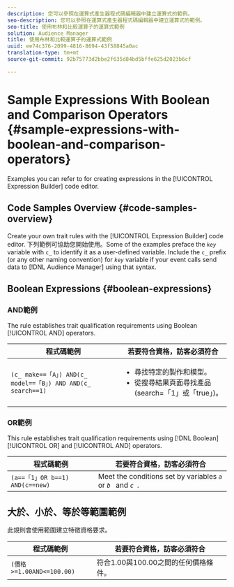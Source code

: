 ```yaml
---
description: 您可以參照在運算式產生器程式碼編輯器中建立運算式的範例。
seo-description: 您可以參照在運算式產生器程式碼編輯器中建立運算式的範例。
seo-title: 使用布林和比較運算子的運算式範例
solution: Audience Manager
title: 使用布林和比較運算子的運算式範例
uuid: ee74c376-2099-4816-8694-43f58845a0ac
translation-type: tm+mt
source-git-commit: 92b75773d2bbe2f635d84bd5bffe625d2023b6cf

---
```



# Sample Expressions With Boolean and Comparison Operators {#sample-expressions-with-boolean-and-comparison-operators}

Examples you can refer to for creating expressions in the [!UICONTROL Expression Builder] code editor.

## Code Samples Overview {#code-samples-overview}

<!-- r_tb_expression_samples.xml -->

Create your own trait rules with the [!UICONTROL Expression Builder] code editor. 下列範例可協助您開始使用。Some of the examples preface the *`key`* variable with `c_` to identify it as a user-defined variable. Include the `c_` prefix (or any other naming convention) for *`key`* variable if your event calls send data to [!DNL Audience Manager] using that syntax.

## Boolean Expressions {#boolean-expressions}

### AND範例

The rule establishes trait qualification requirements using Boolean [!UICONTROL AND] operators.

<table id="table_7C5E23EC9E0F43B182EA9771D7BB6E87"> 
 <thead> 
  <tr> 
   <th colname="col1" class="entry"> 程式碼範例 </th> 
   <th colname="col2" class="entry"> 若要符合資格，訪客必須符合 </th> 
  </tr> 
 </thead>
 <tbody> 
  <tr> 
   <td colname="col1"><code>(c_ make==「A」) AND(c_ model==「B」) AND AND(c_ search==1)</code> </td> 
   <td colname="col2"> 
    <ul id="ul_F1BB5084FB794BE7A3569F9C106FC481"> 
     <li id="li_56E8C3BACF1C4B33A46CF92C51FF2286">尋找特定的製作和模型。 </li> 
     <li id="li_DD55F053BFCF4B0888B6994013000DB2">從搜尋結果頁面尋找產品(search=「1」或「true」)。 </li> 
    </ul> </td> 
  </tr> 
 </tbody> 
</table>

### OR範例

This rule establishes trait qualification requirements using [!DNL Boolean] [!UICONTROL OR] and [!UICONTROL AND] operators.

<table id="table_6E8BA5EE1D7F4DCC9A92074D0C2C050E"> 
 <thead> 
  <tr> 
   <th colname="col1" class="entry"> 程式碼範例 </th> 
   <th colname="col2" class="entry"> 若要符合資格，訪客必須符合 </th> 
  </tr> 
 </thead>
 <tbody> 
  <tr> 
   <td colname="col1"><code>(a==「1」OR b==1) AND(c==new)</code> </td> 
   <td colname="col2"> Meet the conditions set by variables <code><i>a </i></code> or <code><i>b </i></code> and <code><i>c </i></code>. </td> 
  </tr> 
 </tbody> 
</table>

## 大於、小於、等於等範圍範例

此規則會使用範圍建立特徵資格要求。

<table id="table_988DE28E35D94348ADD334FB4C9F68D3"> 
 <thead> 
  <tr> 
   <th colname="col1" class="entry"> 程式碼範例 </th> 
   <th colname="col2" class="entry"> 若要符合資格，訪客必須符合 </th> 
  </tr> 
 </thead>
 <tbody> 
  <tr> 
   <td colname="col1"><code>(價格&gt;=1.00AND&lt;=100.00)</code> </td> 
   <td colname="col2"> 符合1.00與100.00之間的任何價格條件。 </td> 
  </tr> 
 </tbody> 
</table>